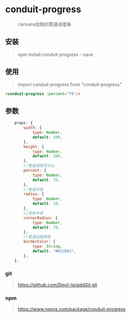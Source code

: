 # conduit-progress

> canvans绘制的管道进度条
## 安装

> npm install conduit-progress --save
## 使用
> import conduit-progress from "conduit-progress"
``` html
<conduit-progress :percent="70"/>
```

## 参数

``` js
    props: {
        width: {
            type: Number,
            default: 200,
        },
        height: {
            type: Number,
            default: 200,
        },
        //管道进度百分比
        percent: {
            type: Number,
            default: 70,
        },
        //管道半径
        radius: {
            type: Number,
            default: 10,
        },
        //拐角半径
        cornerRadius: {
            type: Number,
            default: 70,
        },
        //管道边框颜色
        borderColor: {
            type: String,
            default: "#0CCDA3",
        },
    },
```

### git
> https://github.com/Devil-lsj/addGit.git
### npm
> https://www.npmjs.com/package/conduit-progress
